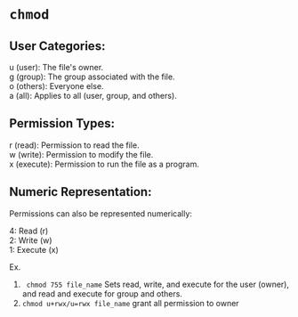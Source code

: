 # ``` chmod ```
## User Categories:

u (user): The file's owner. <br>
g (group): The group associated with the file. <br>
o (others): Everyone else. <br>
a (all): Applies to all (user, group, and others).

## Permission Types:
r (read): Permission to read the file. <br>
w (write): Permission to modify the file. <br>
x (execute): Permission to run the file as a program.

## Numeric Representation:
Permissions can also be represented numerically:

4: Read (r) <br>
2: Write (w) <br>
1: Execute (x)<br> 

Ex. <br>
1. ``` chmod 755 file_name``` Sets read, write, and execute for the user (owner), and read and execute for group and others. <br>
2. ```chmod u+rwx/u=rwx file_name``` grant all permission to owner



